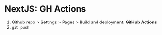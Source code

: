 # NextJS: GH Actions

1. Github repo > Settings > Pages > Build and deployment: **GitHub Actions**
2. `git push`
